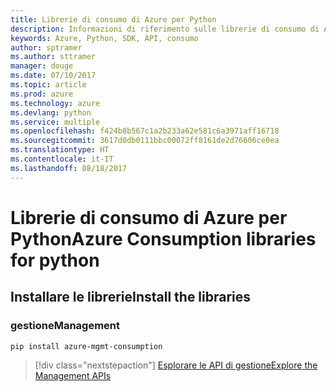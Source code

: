 ```yaml
---
title: Librerie di consumo di Azure per Python
description: Informazioni di riferimento sulle librerie di consumo di Azure per Python
keywords: Azure, Python, SDK, API, consumo
author: sptramer
ms.author: sttramer
manager: douge
ms.date: 07/10/2017
ms.topic: article
ms.prod: azure
ms.technology: azure
ms.devlang: python
ms.service: multiple
ms.openlocfilehash: f424b8b567c1a2b233a62e581c6a3971aff16718
ms.sourcegitcommit: 3617d0db0111bbc00072ff8161de2d76606ce0ea
ms.translationtype: HT
ms.contentlocale: it-IT
ms.lasthandoff: 08/18/2017
---
```

# <a name="azure-consumption-libraries-for-python"></a><span data-ttu-id="c00f1-104">Librerie di consumo di Azure per Python</span><span class="sxs-lookup"><span data-stu-id="c00f1-104">Azure Consumption libraries for python</span></span>

## <a name="install-the-libraries"></a><span data-ttu-id="c00f1-105">Installare le librerie</span><span class="sxs-lookup"><span data-stu-id="c00f1-105">Install the libraries</span></span>


### <a name="management"></a><span data-ttu-id="c00f1-106">gestione</span><span class="sxs-lookup"><span data-stu-id="c00f1-106">Management</span></span>

```bash
pip install azure-mgmt-consumption
```
> [!div class="nextstepaction"]
> [<span data-ttu-id="c00f1-107">Esplorare le API di gestione</span><span class="sxs-lookup"><span data-stu-id="c00f1-107">Explore the Management APIs</span></span>](/python/api/overview/azure/consumption/managementlibrary)
